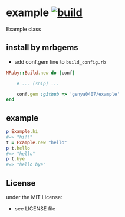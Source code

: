 # example   [![build](https://github.com/genya0407/example/actions/workflows/ci.yml/badge.svg)](https://github.com/genya0407/example/actions/workflows/ci.yml)
Example class
## install by mrbgems
- add conf.gem line to `build_config.rb`

```ruby
MRuby::Build.new do |conf|

    # ... (snip) ...

    conf.gem :github => 'genya0407/example'
end
```
## example
```ruby
p Example.hi
#=> "hi!!"
t = Example.new "hello"
p t.hello
#=> "hello"
p t.bye
#=> "hello bye"
```

## License
under the MIT License:
- see LICENSE file
